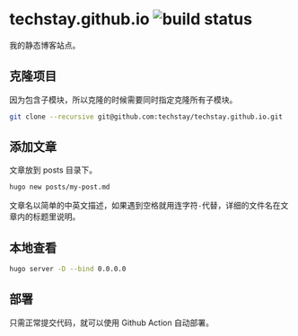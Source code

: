 # techstay.github.io ![build status](https://github.com/techstay/techstay.github.io/actions/workflows/gh-pages.yml/badge.svg)

我的静态博客站点。

## 克隆项目

因为包含子模块，所以克隆的时候需要同时指定克隆所有子模块。

```sh
git clone --recursive git@github.com:techstay/techstay.github.io.git
```

## 添加文章

文章放到 posts 目录下。

```sh
hugo new posts/my-post.md
```

文章名以简单的中英文描述，如果遇到空格就用连字符`-`代替，详细的文件名在文章内的标题里说明。

## 本地查看

```sh
hugo server -D --bind 0.0.0.0
```

## 部署

只需正常提交代码，就可以使用 Github Action 自动部署。
